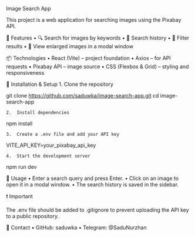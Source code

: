 Image Search App

This project is a web application for searching images using the Pixabay API.

🚀 Features
	•	🔍 Search for images by keywords
	•	📂 Search history
	•	📑 Filter results
	•	📸 View enlarged images in a modal window

📦 Technologies
	•	React (Vite) – project foundation
	•	Axios – for API requests
	•	Pixabay API – image source
	•	CSS (Flexbox & Grid) – styling and responsiveness

🔧 Installation & Setup
	1.	Clone the repository

git clone https://github.com/saduwka/image-search-app.git
cd image-search-app


	2.	Install dependencies

npm install


	3.	Create a .env file and add your API key

VITE_API_KEY=your_pixabay_api_key


	4.	Start the development server

npm run dev



📌 Usage
	•	Enter a search query and press Enter.
	•	Click on an image to open it in a modal window.
	•	The search history is saved in the sidebar.

❗ Important

The .env file should be added to .gitignore to prevent uploading the API key to a public repository.

🤝 Contact
	•	GitHub: saduwka
	•	Telegram: @SaduNurzhan